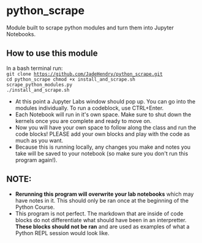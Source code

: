 # python_scrape
Module built to scrape python modules and turn them into Jupyter Notebooks.

## How to use this module
In a bash terminal run:<br>
<code>git clone https://github.com/JadeHendry/python_scrape.git
cd python_scrape
chmod +x install_and_scrape.sh scrape_python_modules.py
./install_and_scrape.sh
</code><br>
* At this point a Jupyter Labs window should pop up. You can go into the modules individually. To run a codeblock, use CTRL+Enter.<br>
* Each Notebook will run in it's own space. Make sure to shut down the kernels once you are complete and ready to move on. <br>
* Now you will have your own space to follow along the class and run the code blocks! PLEASE add your own blocks and play with the code as much as you want.<br>
* Because this is running locally, any changes you make and notes you take will be saved to your notebook (so make sure you don't run this program again!).


## NOTE:
* **Rerunning this program will overwrite your lab notebooks** which may have notes in it. This should only be ran once at the beginning of the Python Course.<br>
* This program is not perfect. The markdown that are inside of code blocks do not differentiate what should have been in an interpretter. **These blocks should not be ran** and are used as examples of what a Python REPL session would look like.